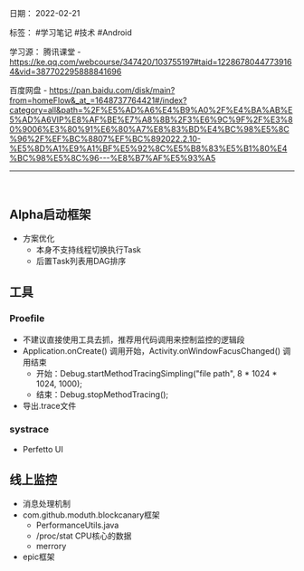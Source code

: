 日期： 2022-02-21

标签： #学习笔记 #技术  #Android 

学习源：
腾讯课堂 - https://ke.qq.com/webcourse/347420/103755197#taid=12286780447739164&vid=387702295888841696

百度网盘 - https://pan.baidu.com/disk/main?from=homeFlow&_at_=1648737764421#/index?category=all&path=%2F%E5%AD%A6%E4%B9%A0%2F%E4%BA%AB%E5%AD%A6VIP%E8%AF%BE%E7%A8%8B%2F3%E6%9C%9F%2F%E3%80%9006%E3%80%91%E6%80%A7%E8%83%BD%E4%BC%98%E5%8C%96%2F%EF%BC%8807%EF%BC%892022.2.10-%E5%8D%A1%E9%A1%BF%E5%92%8C%E5%B8%83%E5%B1%80%E4%BC%98%E5%8C%96---%E8%B7%AF%E5%93%A5


---

<br>

## Alpha启动框架
- 方案优化
	- 本身不支持线程切换执行Task
	- 后置Task列表用DAG排序


## 工具
### Proefile
- 不建议直接使用工具去抓，推荐用代码调用来控制监控的逻辑段
- Application.onCreate() 调用开始，Activity.onWindowFacusChanged() 调用结束
	- 开始：Debug.startMethodTracingSimpling("file path", 8 * 1024 * 1024, 1000);
	- 结束：Debug.stopMethodTracing();
- 导出.trace文件

### systrace
- Perfetto UI


## 线上监控
- 消息处理机制
- com.github.moduth.blockcanary框架
	- PerformanceUtils.java
	- /proc/stat CPU核心的数据
	- merrory
- epic框架
